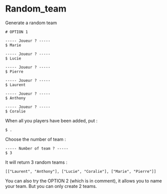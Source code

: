 # Random_team
Generate a random team
```'rb'
# OPTION 1
```

```'sh'
----- Joueur ? -----
$ Marie

----- Joueur ? -----
$ Lucie

----- Joueur ? -----
$ Pierre

----- Joueur ? -----
$ Laurent

----- Joueur ? -----
$ Anthony

----- Joueur ? -----
$ Coralie

```
When all you players have been added, put :
```'sh'
$ .
```
Choose the number of team :

```'sh'
----- Number of team ? -----
$ 3
```

It will return 3 random teams  :

```'rb'
[["Laurent", "Anthony"], ["Lucie", "Coralie"], ["Marie", "Pierre"]]
```

You can also try the OPTION 2 (which is in comment), it allows you to name your team. But you can only create 2 teams.
